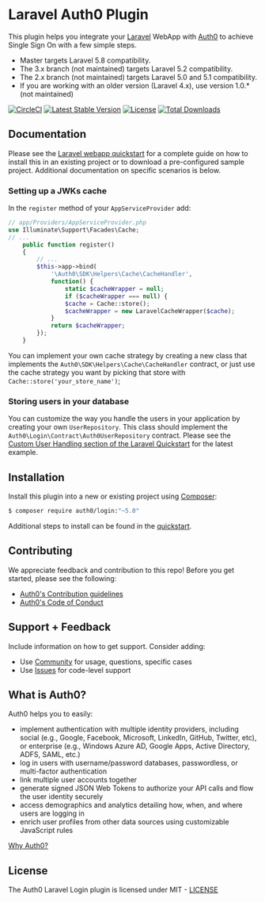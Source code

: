 # Laravel Auth0 Plugin

This plugin helps you integrate your [Laravel](https://laravel.com/) WebApp with [Auth0](https://auth0.com/) to achieve Single Sign On with a few simple steps.

- Master targets Laravel 5.8 compatibility.
- The 3.x branch (not maintained) targets Laravel 5.2 compatibility.
- The 2.x branch (not maintained) targets Laravel 5.0 and 5.1 compatibility.
- If you are working with an older version (Laravel 4.x), use version 1.0.* (not maintained)

[![CircleCI](https://img.shields.io/circleci/project/github/auth0//laravel-auth0/master.svg)](https://circleci.com/gh/auth0/laravel-auth0)
[![Latest Stable Version](https://poser.pugx.org/auth0/laravel-auth0/v/stable)](https://packagist.org/packages/auth0/laravel-auth0)
[![License](https://poser.pugx.org/auth0/laravel-auth0/license)](https://packagist.org/packages/auth0/laravel-auth0)
[![Total Downloads](https://poser.pugx.org/auth0/laravel-auth0/downloads)](https://packagist.org/packages/auth0/laravel-auth0)

## Documentation

Please see the [Laravel webapp quickstart](https://auth0.com/docs/quickstart/webapp/laravel) for a complete guide on how to install this in an existing project or to download a pre-configured sample project. Additional documentation on specific scenarios is below.

### Setting up a JWKs cache

In the `register` method of your `AppServiceProvider` add:

```php
// app/Providers/AppServiceProvider.php
use Illuminate\Support\Facades\Cache;
// ...
    public function register()
    {
        // ...
        $this->app->bind(
            '\Auth0\SDK\Helpers\Cache\CacheHandler',
            function() {
                static $cacheWrapper = null;
                if ($cacheWrapper === null) {
                $cache = Cache::store();
                $cacheWrapper = new LaravelCacheWrapper($cache);
            }
            return $cacheWrapper;
        });
    }
```

You can implement your own cache strategy by creating a new class that implements the `Auth0\SDK\Helpers\Cache\CacheHandler` contract, or just use the cache strategy you want by picking that store with `Cache::store('your_store_name')`;

### Storing users in your database

You can customize the way you handle the users in your application by creating your own `UserRepository`. This class should implement the `Auth0\Login\Contract\Auth0UserRepository` contract. Please see the [Custom User Handling section of the Laravel Quickstart](https://auth0.com/docs/quickstart/webapp/laravel#optional-custom-user-handling) for the latest example.

## Installation

Install this plugin into a new or existing project using [Composer](https://getcomposer.org/doc/00-intro.md):

```bash
$ composer require auth0/login:"~5.0"
```

Additional steps to install can be found in the [quickstart](https://auth0.com/docs/quickstart/webapp/laravel#integrate-auth0-in-your-application).

## Contributing

We appreciate feedback and contribution to this repo! Before you get started, please see the following:

- [Auth0's Contribution guidelines](https://github.com/auth0/.github/blob/master/CONTRIBUTING.md)
- [Auth0's Code of Conduct](https://github.com/auth0/open-source-template/blob/master/CODE-OF-CONDUCT.md)

## Support + Feedback

Include information on how to get support. Consider adding:

- Use [Community](https://community.auth0.com/tags/laravel) for usage, questions, specific cases
- Use [Issues](https://github.com/auth0/laravel-auth0/issues) for code-level support

## What is Auth0?

Auth0 helps you to easily:

- implement authentication with multiple identity providers, including social (e.g., Google, Facebook, Microsoft, LinkedIn, GitHub, Twitter, etc), or enterprise (e.g., Windows Azure AD, Google Apps, Active Directory, ADFS, SAML, etc.)
- log in users with username/password databases, passwordless, or multi-factor authentication
- link multiple user accounts together
- generate signed JSON Web Tokens to authorize your API calls and flow the user identity securely
- access demographics and analytics detailing how, when, and where users are logging in
- enrich user profiles from other data sources using customizable JavaScript rules

[Why Auth0?](https://auth0.com/why-auth0)

## License

The Auth0 Laravel Login plugin is licensed under MIT - [LICENSE](LICENSE.txt)
